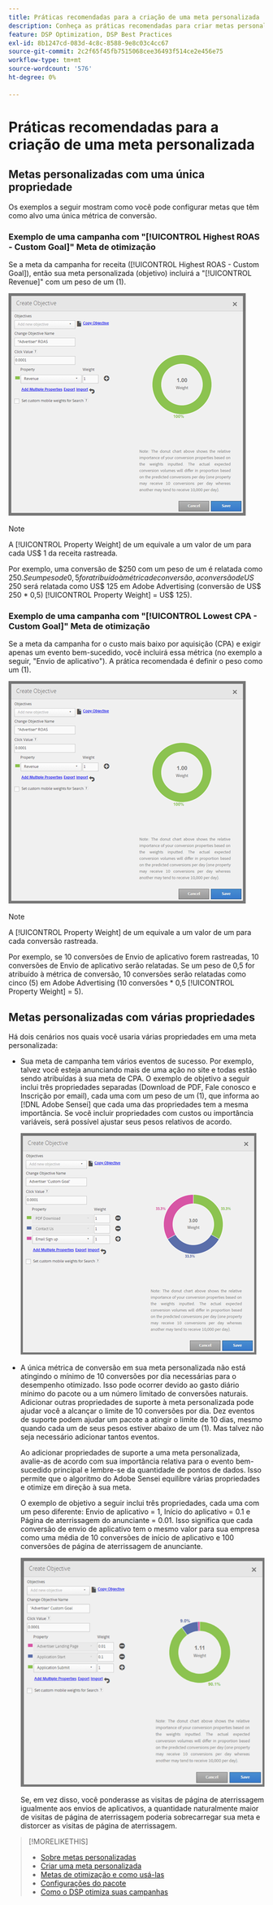 ```yaml
---
title: Práticas recomendadas para a criação de uma meta personalizada
description: Conheça as práticas recomendadas para criar metas personalizadas para definir seus eventos de sucesso.
feature: DSP Optimization, DSP Best Practices
exl-id: 8b1247cd-083d-4c8c-8588-9e8c03c4cc67
source-git-commit: 2c2f65f45fb7515068cee36493f514ce2e456e75
workflow-type: tm+mt
source-wordcount: '576'
ht-degree: 0%

---
```


# Práticas recomendadas para a criação de uma meta personalizada

## Metas personalizadas com uma única propriedade

Os exemplos a seguir mostram como você pode configurar metas que têm como alvo uma única métrica de conversão.

### Exemplo de uma campanha com &quot;[!UICONTROL Highest ROAS - Custom Goal]&quot; Meta de otimização

Se a meta da campanha for receita ([!UICONTROL Highest ROAS - Custom Goal]), então sua meta personalizada (objetivo) incluirá a &quot;[!UICONTROL Revenue]&quot; com um peso de um (1).

![exemplo de uma meta personalizada de ROAS com uma única métrica de conversão](/help/dsp/assets/custom-goal-roas.png)

>[!NOTE]
>
> A [!UICONTROL Property Weight] de um equivale a um valor de um para cada US$ 1 da receita rastreada.
>
> Por exemplo, uma conversão de $250 com um peso de um é relatada como $250. Se um peso de 0,5 for atribuído à métrica de conversão, a conversão de US$ 250 será relatada como US$ 125 em Adobe Advertising (conversão de US$ 250 * 0,5) [!UICONTROL Property Weight] = US$ 125).

### Exemplo de uma campanha com &quot;[!UICONTROL Lowest CPA - Custom Goal]&quot; Meta de otimização

Se a meta da campanha for o custo mais baixo por aquisição (CPA) e exigir apenas um evento bem-sucedido, você incluirá essa métrica (no exemplo a seguir, &quot;Envio de aplicativo&quot;). A prática recomendada é definir o peso como um (1).

![exemplo de uma meta personalizada de CPA com uma única métrica de conversão](/help/dsp/assets/custom-goal-roas.png)

>[!NOTE]
>
> A [!UICONTROL Property Weight] de um equivale a um valor de um para cada conversão rastreada.
>
> Por exemplo, se 10 conversões de Envio de aplicativo forem rastreadas, 10 conversões de Envio de aplicativo serão relatadas.  Se um peso de 0,5 for atribuído à métrica de conversão, 10 conversões serão relatadas como cinco (5) em Adobe Advertising (10 conversões * 0,5 [!UICONTROL Property Weight] = 5).

## Metas personalizadas com várias propriedades

Há dois cenários nos quais você usaria várias propriedades em uma meta personalizada:

* Sua meta de campanha tem vários eventos de sucesso. Por exemplo, talvez você esteja anunciando mais de uma ação no site e todas estão sendo atribuídas à sua meta de CPA. O exemplo de objetivo a seguir inclui três propriedades separadas (Download de PDF, Fale conosco e Inscrição por email), cada uma com um peso de um (1), que informa ao [!DNL Adobe Sensei] que cada uma das propriedades tem a mesma importância. Se você incluir propriedades com custos ou importância variáveis, será possível ajustar seus pesos relativos de acordo.

  ![exemplo de uma meta personalizada com várias propriedades](/help/dsp/assets/custom-goal-multiple-properties.png)

* A única métrica de conversão em sua meta personalizada não está atingindo o mínimo de 10 conversões por dia necessárias para o desempenho otimizado. Isso pode ocorrer devido ao gasto diário mínimo do pacote ou a um número limitado de conversões naturais. Adicionar outras propriedades de suporte à meta personalizada pode ajudar você a alcançar o limite de 10 conversões por dia. Dez eventos de suporte podem ajudar um pacote a atingir o limite de 10 dias, mesmo quando cada um de seus pesos estiver abaixo de um (1). Mas talvez não seja necessário adicionar tantos eventos.

  Ao adicionar propriedades de suporte a uma meta personalizada, avalie-as de acordo com sua importância relativa para o evento bem-sucedido principal e lembre-se da quantidade de pontos de dados. Isso permite que o algoritmo do Adobe Sensei equilibre várias propriedades e otimize em direção à sua meta.

  O exemplo de objetivo a seguir inclui três propriedades, cada uma com um peso diferente: Envio de aplicativo = 1, Início do aplicativo = 0.1 e Página de aterrissagem do anunciante = 0.01. Isso significa que cada conversão de envio de aplicativo tem o mesmo valor para sua empresa como uma média de 10 conversões de início de aplicativo e 100 conversões de página de aterrissagem de anunciante.

  ![exemplo de uma meta personalizada com várias propriedades](/help/dsp/assets/custom-goal-multiple-properties2.png)

  Se, em vez disso, você ponderasse as visitas de página de aterrissagem igualmente aos envios de aplicativos, a quantidade naturalmente maior de visitas de página de aterrissagem poderia sobrecarregar sua meta e distorcer as visitas de página de aterrissagem.<!--reword-->

>[!MORELIKETHIS]
>
>* [Sobre metas personalizadas](custom-goal-about.md)
>* [Criar uma meta personalizada](custom-goal-create.md)
>* [Metas de otimização e como usá-las](optimization-goals.md)
>* [Configurações do pacote](/help/dsp/campaign-management/packages/package-settings.md)
> * [Como o DSP otimiza suas campanhas](optimization-how-dsp-optimizes-campaigns.md)
